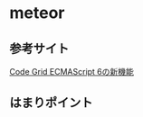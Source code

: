 meteor
======================

参考サイト
------
[Code Grid ECMAScript 6の新機能](https://www.meteor.com/ "")


はまりポイント
------
